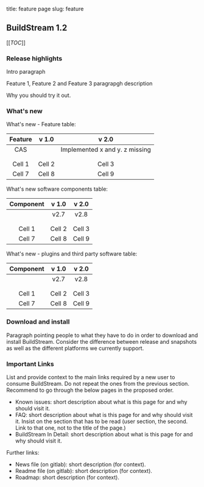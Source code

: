 title: feature page
slug: feature

<!-- Feature page. Check the content structure to better understand the relation with other pages: https://gitlab.com/BuildStream/nosoftware/alignment/blob/master/content_design/content_structure_proposal_description.md -->

## BuildStream 1.2

[[_TOC_]]

### Release highlights

<!-- Text focused on those who can become users and current users, that is, we need to assume they have some technical knowledge. This text should mention and include a short description of the 2 or 3 features that makes a difference, that makes this release worth it. -->

Intro paragraph

Feature 1, Feature 2 and Feature 3 paragrapgh description

Why you should try it out.

### What's new

<!-- Table 1.0 vs 1.2 The idea is to reflect evolution and to inform about the updates in features, components and plugins or other elements   -->

What's new - Feature table: 

<!-- List key features for the general audience, then those for our target market and audience. Those who are only partially supported and will be fully supported in the next major version, too.   -->




| Feature      | v 1.0           | v 2.0       |
| :----------: | :------:     | :----------------------: |
|  CAS         |              | Implemented x and y. z missing |
|              |              |                |
|              |              |                |
| Cell 1       | Cell 2   | Cell 3             | 
| Cell 7       | Cell 8   | Cell 9             | 



What's new software components table:

<!-- List key software components for the general audience, then those for our target market and audience. There are people that has installed in their machines software versions that might collide or not be appropiate for running BuildStream. We need to let them know here.   -->

| Component      | v 1.0           | v 2.0       |
| :----------: | :------:     | :----------------------: |
|           |     v2.7         |  v2.8  |
|              |              |                |
|              |              |                |
| Cell 1       | Cell 2   | Cell 3             | 
| Cell 7       | Cell 8   | Cell 9             | 

What's new -  plugins and third party software table:

<!-- List key plugins and external software components that enable interesting or complementary features we partly or entirely rely on. for the general audience, then those for our target market and audience. Those who are only partially supported and will be fully supported in the next major version, too.   -->

| Component      | v 1.0           | v 2.0       |
| :----------: | :------:     | :----------------------: |
|           |     v2.7         |  v2.8  |
|              |              |                |
|              |              |                |
| Cell 1       | Cell 2   | Cell 3             | 
| Cell 7       | Cell 8   | Cell 9             | 


### Download and install

Paragraph pointing people to what they have to do in order to download and install BuildStream. Consider the difference between  release and snapshots as well as the different platforms we currently support.

<!-- This paragraph is to provide context and redirect readers to the right content, not to duplicate content from other pages or documentation. Remember the target audience is people wanting to install BuildStream for the first time.   -->

### Important Links

List and provide context to the main links required by a new user to consume BuildStream. Do not repeat the ones from the previous section. Recommend to go through the below pages in the proposed order.

<!-- Based on the critical path the order is Known issues, FAQ, BuildStream in detail   -->

* Known issues: short description about what is this page for and why should visit it.
* FAQ: short description about what is this page for and why should visit it. Insist on the section that has to be read (user section, the second. Link to that one, not to the title of the page.)
* BuildStream In Detail: short description about what is this page for and why should visit it.

Further links:
* News file (on gitlab): short description (for context).
* Readme file (on gitlab): short description (for context).
* Roadmap: short description (for context).
